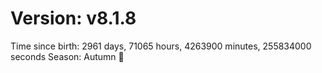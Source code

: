 # Version: v8.1.8
Time since birth: 2961 days, 71065 hours, 4263900 minutes, 255834000 seconds
Season: Autumn 🍁

